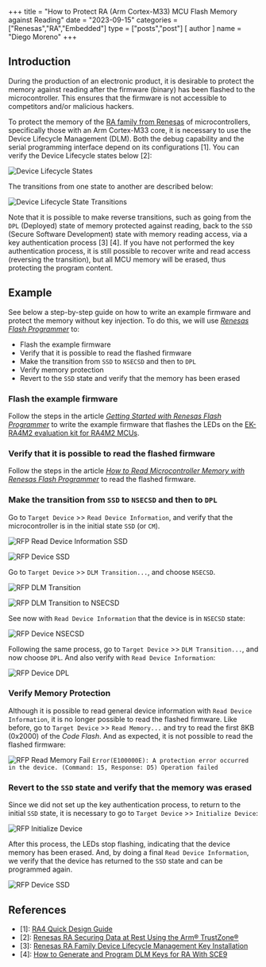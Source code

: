 +++
title = "How to Protect RA (Arm Cortex-M33) MCU Flash Memory against Reading"
date = "2023-09-15"
categories = ["Renesas","RA","Embedded"]
type = ["posts","post"]
[ author ]
  name = "Diego Moreno"
+++

## Introduction

During the production of an electronic product, it is desirable to protect the memory against reading after the firmware (binary) has been flashed to the microcontroller. This ensures that the firmware is not accessible to competitors and/or malicious hackers.

To protect the memory of the [RA family from Renesas](https://www.renesas.com/us/en/products/microcontrollers-microprocessors/ra-cortex-m-mcus) of microcontrollers, specifically those with an Arm Cortex-M33 core, it is necessary to use the Device Lifecycle Management (DLM). Both the debug capability and the serial programming interface depend on its configurations [1]. You can verify the Device Lifecycle states below [2]:

![Device Lifecycle States](../../../../../assets/img/20230915_dlm_states.png)

The transitions from one state to another are described below:

![Device Lifecycle State Transitions](../../../../../assets/img/20230915_dlm_transitions.png)

Note that it is possible to make reverse transitions, such as going from the `DPL` (Deployed) state of memory protected against reading, back to the `SSD` (Secure Software Development) state with memory reading access, via a key authentication process [3] [4]. If you have not performed the key authentication process, it is still possible to recover write and read access (reversing the transition), but all MCU memory will be erased, thus protecting the program content.


## Example

See below a step-by-step guide on how to write an example firmware and protect the memory without key injection. To do this, we will use _[Renesas Flash Programmer](https://www.renesas.com/us/en/software-tool/renesas-flash-programmer-programming-gui)_ to:
* Flash the example firmware
* Verify that it is possible to read the flashed firmware
* Make the transition from `SSD` to `NSECSD` and then to `DPL`
* Verify memory protection
* Revert to the `SSD` state and verify that the memory has been erased

### Flash the example firmware
Follow the steps in the article _[Getting Started with Renesas Flash Programmer](../getting-started-with-renesas-flash-programmer/)_ to write the example firmware that flashes the LEDs on the [EK-RA4M2 evaluation kit for RA4M2 MCUs](https://www.renesas.com/us/en/products/microcontrollers-microprocessors/ra-cortex-m-mcus/ek-ra4m2-evaluation-kit-ra4m2-mcu-group).


### Verify that it is possible to read the flashed firmware
Follow the steps in the article _[How to Read Microcontroller Memory with Renesas Flash Programmer](../how-to-read-microcontroller-memory-with-renesas-flash-programmer/)_ to read the flashed firmware.


### Make the transition from `SSD` to `NSECSD` and then to `DPL`
Go to `Target Device` >> `Read Device Information`, and verify that the microcontroller is in the initial state `SSD` (or `CM`).

![RFP Read Device Information SSD](../../../../../assets/img/20230915_rfp_read_device_ssd.png)

![RFP Device SSD](../../../../../assets/img/20230915_rfp_device_ssd.png)

Go to `Target Device` >> `DLM Transition...`, and choose `NSECSD`.

![RFP DLM Transition](../../../../../assets/img/20230915_rfp_dlm_transition.png)

![RFP DLM Transition to NSECSD](../../../../../assets/img/20230915_rfp_dlm_transition_nsecsd.png)

See now with `Read Device Information` that the device is in `NSECSD` state:

![RFP Device NSECSD](../../../../../assets/img/20230915_rfp_device_nsecsd.png)

Following the same process, go to `Target Device` >> `DLM Transition...`, and now choose `DPL`. And also verify with `Read Device Information`:

![RFP Device DPL](../../../../../assets/img/20230915_rfp_device_dpl.png)


### Verify Memory Protection
Although it is possible to read general device information with `Read Device Information`, it is no longer possible to read the flashed firmware. Like before, go to `Target Device` >> `Read Memory...` and try to read the first 8KB (0x2000) of the _Code Flash_. And as expected, it is not possible to read the flashed firmware:

![RFP Read Memory Fail](../../../../../assets/img/20230915_rfp_read_memory_fail.png)
`Error(E100000E): A protection error occurred in the device. (Command: 15, Response: D5)
Operation failed`


### Revert to the `SSD` state and verify that the memory was erased
Since we did not set up the key authentication process, to return to the initial `SSD` state, it is necessary to go to `Target Device` >> `Initialize Device`:

![RFP Initialize Device](../../../../../assets/img/20230915_rfp_initialize_device.png)

After this process, the LEDs stop flashing, indicating that the device memory has been erased. And, by doing a final `Read Device Information`, we verify that the device has returned to the `SSD` state and can be programmed again.

![RFP Device SSD](../../../../../assets/img/20230915_rfp_device_ssd.png)


## References

* [1]: [RA4 Quick Design Guide](https://www.renesas.com/us/en/document/apn/ra4-quick-design-guide)
* [2]: [Renesas RA Securing Data at Rest Using the Arm® TrustZone®](https://www.renesas.com/us/en/document/apn/renesas-ra-securing-data-rest-using-arm-trustzone)
* [3]: [Renesas RA Family Device Lifecycle Management Key Installation](https://www.renesas.com/us/en/document/apn/renesas-ra-family-device-lifecycle-management-key-installation)
* [4]: [How to Generate and Program DLM Keys for RA With SCE9](https://www.renesas.com/in/en/video/renesas-flash-programmer-tutorial-how-generate-and-program-dlm-keys-ra-sce9)
